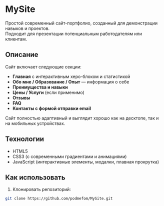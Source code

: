 # MySite

Простой современный сайт-портфолио, созданный для демонстрации навыков и проектов.  
Подходит для презентации потенциальным работодателям или клиентам.

## Описание

Сайт включает следующие секции:

- **Главная** с интерактивным херо-блоком и статистикой
- **Обо мне / Образование / Опыт** — информация о себе
- **Преимущества и навыки**
- **Цены / Услуги** (если применимо)
- **Отзывы**
- **FAQ**
- **Контакты с формой отправки email**

Сайт полностью адаптивный и выглядит хорошо как на десктопе, так и на мобильных устройствах.

## Технологии

- HTML5  
- CSS3 (с современными градиентами и анимациями)  
- JavaScript (интерактивные элементы, модалки, плавная прокрутка)  

## Как использовать

1. Клонировать репозиторий:
```bash
git clone https://github.com/podmefom/MySite.git

